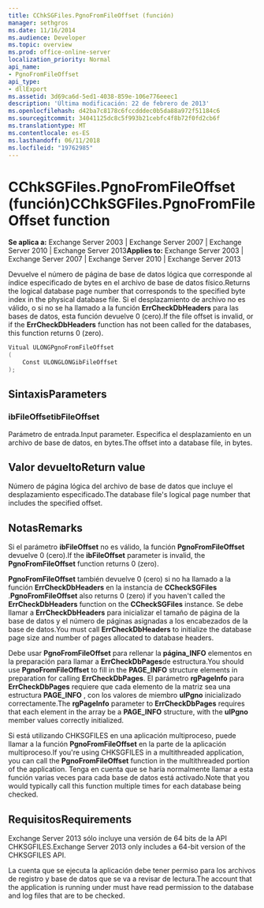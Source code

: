 ```yaml
---
title: CChkSGFiles.PgnoFromFileOffset (función)
manager: sethgros
ms.date: 11/16/2014
ms.audience: Developer
ms.topic: overview
ms.prod: office-online-server
localization_priority: Normal
api_name:
- PgnoFromFileOffset
api_type:
- dllExport
ms.assetid: 3d69ca6d-5ed1-4038-859e-106e776eeec1
description: 'Última modificación: 22 de febrero de 2013'
ms.openlocfilehash: d42ba7c8178c6fccdddec0b5da88a972f51184c6
ms.sourcegitcommit: 34041125dc8c5f993b21cebfc4f8b72f0fd2cb6f
ms.translationtype: MT
ms.contentlocale: es-ES
ms.lasthandoff: 06/11/2018
ms.locfileid: "19762985"
---
```

# <a name="cchksgfilespgnofromfileoffset-function"></a><span data-ttu-id="81ebb-103">CChkSGFiles.PgnoFromFileOffset (función)</span><span class="sxs-lookup"><span data-stu-id="81ebb-103">CChkSGFiles.PgnoFromFileOffset function</span></span>

<span data-ttu-id="81ebb-104">**Se aplica a:** Exchange Server 2003 | Exchange Server 2007 | Exchange Server 2010 | Exchange Server 2013</span><span class="sxs-lookup"><span data-stu-id="81ebb-104">**Applies to:** Exchange Server 2003 | Exchange Server 2007 | Exchange Server 2010 | Exchange Server 2013</span></span>
  
<span data-ttu-id="81ebb-105">Devuelve el número de página de base de datos lógica que corresponde al índice especificado de bytes en el archivo de base de datos físico.</span><span class="sxs-lookup"><span data-stu-id="81ebb-105">Returns the logical database page number that corresponds to the specified byte index in the physical database file.</span></span> <span data-ttu-id="81ebb-106">Si el desplazamiento de archivo no es válido, o si no se ha llamado a la función **ErrCheckDbHeaders** para las bases de datos, esta función devuelve 0 (cero).</span><span class="sxs-lookup"><span data-stu-id="81ebb-106">If the file offset is invalid, or if the **ErrCheckDbHeaders** function has not been called for the databases, this function returns 0 (zero).</span></span> 
  
```cs
Vitual ULONGPgnoFromFileOffset  
(
    Const ULONGLONGibFileOffset
);

```

## <a name="parameters"></a><span data-ttu-id="81ebb-107">Sintaxis</span><span class="sxs-lookup"><span data-stu-id="81ebb-107">Parameters</span></span>

### <a name="ibfileoffset"></a><span data-ttu-id="81ebb-108">ibFileOffset</span><span class="sxs-lookup"><span data-stu-id="81ebb-108">ibFileOffset</span></span>
  
<span data-ttu-id="81ebb-109">Parámetro de entrada.</span><span class="sxs-lookup"><span data-stu-id="81ebb-109">Input parameter.</span></span> <span data-ttu-id="81ebb-110">Especifica el desplazamiento en un archivo de base de datos, en bytes.</span><span class="sxs-lookup"><span data-stu-id="81ebb-110">The offset into a database file, in bytes.</span></span>
    
## <a name="return-value"></a><span data-ttu-id="81ebb-111">Valor devuelto</span><span class="sxs-lookup"><span data-stu-id="81ebb-111">Return value</span></span>

<span data-ttu-id="81ebb-112">Número de página lógica del archivo de base de datos que incluye el desplazamiento especificado.</span><span class="sxs-lookup"><span data-stu-id="81ebb-112">The database file's logical page number that includes the specified offset.</span></span>
  
## <a name="remarks"></a><span data-ttu-id="81ebb-113">Notas</span><span class="sxs-lookup"><span data-stu-id="81ebb-113">Remarks</span></span>

<span data-ttu-id="81ebb-114">Si el parámetro **ibFileOffset** no es válido, la función **PgnoFromFileOffset** devuelve 0 (cero).</span><span class="sxs-lookup"><span data-stu-id="81ebb-114">If the **ibFileOffset** parameter is invalid, the **PgnoFromFileOffset** function returns 0 (zero).</span></span> 
  
<span data-ttu-id="81ebb-115">**PgnoFromFileOffset** también devuelve 0 (cero) si no ha llamado a la función **ErrCheckDbHeaders** en la instancia de **CCheckSGFiles** .</span><span class="sxs-lookup"><span data-stu-id="81ebb-115">**PgnoFromFileOffset** also returns 0 (zero) if you haven't called the **ErrCheckDbHeaders** function on the **CCheckSGFiles** instance.</span></span> <span data-ttu-id="81ebb-116">Se debe llamar a **ErrCheckDbHeaders** para inicializar el tamaño de página de la base de datos y el número de páginas asignadas a los encabezados de la base de datos.</span><span class="sxs-lookup"><span data-stu-id="81ebb-116">You must call **ErrCheckDbHeaders** to initialize the database page size and number of pages allocated to database headers.</span></span> 
  
<span data-ttu-id="81ebb-117">Debe usar **PgnoFromFileOffset** para rellenar la **página\_INFO** elementos en la preparación para llamar a **ErrCheckDbPages**de estructura.</span><span class="sxs-lookup"><span data-stu-id="81ebb-117">You should use **PgnoFromFileOffset** to fill in the **PAGE\_INFO** structure elements in preparation for calling **ErrCheckDbPages**.</span></span> <span data-ttu-id="81ebb-118">El parámetro **rgPageInfo** para **ErrCheckDbPages** requiere que cada elemento de la matriz sea una estructura **PAGE_INFO** , con los valores de miembro **ulPgno** inicializado correctamente.</span><span class="sxs-lookup"><span data-stu-id="81ebb-118">The **rgPageInfo** parameter to **ErrCheckDbPages** requires that each element in the array be a **PAGE_INFO** structure, with the **ulPgno** member values correctly initialized.</span></span> 
  
<span data-ttu-id="81ebb-119">Si está utilizando CHKSGFILES en una aplicación multiproceso, puede llamar a la función **PgnoFromFileOffset** en la parte de la aplicación multiproceso.</span><span class="sxs-lookup"><span data-stu-id="81ebb-119">If you're using CHKSGFILES in a multithreaded application, you can call the **PgnoFromFileOffset** function in the multithreaded portion of the application.</span></span> <span data-ttu-id="81ebb-120">Tenga en cuenta que se haría normalmente llamar a esta función varias veces para cada base de datos está activado.</span><span class="sxs-lookup"><span data-stu-id="81ebb-120">Note that you would typically call this function multiple times for each database being checked.</span></span> 
  
## <a name="requirements"></a><span data-ttu-id="81ebb-121">Requisitos</span><span class="sxs-lookup"><span data-stu-id="81ebb-121">Requirements</span></span>

<span data-ttu-id="81ebb-122">Exchange Server 2013 sólo incluye una versión de 64 bits de la API CHKSGFILES.</span><span class="sxs-lookup"><span data-stu-id="81ebb-122">Exchange Server 2013 only includes a 64-bit version of the CHKSGFILES API.</span></span>
  
<span data-ttu-id="81ebb-123">La cuenta que se ejecuta la aplicación debe tener permiso para los archivos de registro y base de datos que se va a revisar de lectura.</span><span class="sxs-lookup"><span data-stu-id="81ebb-123">The account that the application is running under must have read permission to the database and log files that are to be checked.</span></span>
  

